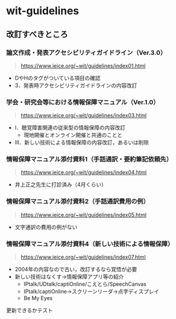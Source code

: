 # wit-guidelines

## 改訂すべきところ

### 論文作成・発表アクセシビリティガイドライン（Ver.3.0）
> https://www.ieice.org/~wit/guidelines/index01.html
* DやHのタグがついている項目の確認
* 3．発表時アクセシビリティガイドラインの内容改訂

### 学会・研究会等における情報保障マニュアル（Ver.1.0）
> https://www.ieice.org/~wit/guidelines/index03.html
* Ⅰ．聴覚障害関連の従来型の情報保障の内容改訂
  * 現地開催とオンライン開催と共通のことと
* Ⅲ．新しい技術による情報保障の内容改訂，あるいは削除

### 情報保障マニュアル添付資料1（手話通訳・要約筆記依頼先）
> https://www.ieice.org/~wit/guidelines/index04.html
* 井上正之先生に打診済み（4月くらい）

### 情報保障マニュアル添付資料2（手話通訳費用の例）
> https://www.ieice.org/~wit/guidelines/index05.html
* 文字通訳の費用の例がない

### 情報保障マニュアル添付資料4（新しい技術による情報保障）
> https://www.ieice.org/~wit/guidelines/index07.html
* 2004年の内容なので古い，改訂するなら覚悟が必要
* 新しい技術はなくす→情報保障アプリ等の紹介
  * IPtalk/UDtalk/captiOnline/こえとら/SpeechCanvas
  * IPtalk/captiOnline→スクリーンリーダ→点字ディスプレイ
  * Be My Eyes

更新できるかテスト


